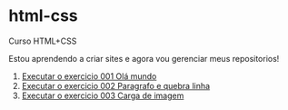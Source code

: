 # html-css
Curso HTML+CSS


Estou aprendendo a criar sites e agora vou gerenciar meus repositorios!

<ol>

<li><a href="https://eduadovieira.github.io/html-css/exercicios/ex001/index.html">Executar o exercicio 001 Olá mundo<a></li>
<li><a href="https://eduadovieira.github.io/html-css/exercicios/ex002/index.html">Executar o exercicio 002 Paragrafo e quebra linha<a></li>

<li><a href="https://eduadovieira.github.io/html-css/exercicios/ex003/index.html">Executar o exercicio 003 Carga de imagem<a></li>